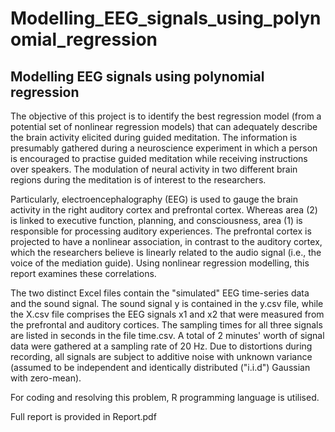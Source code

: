 # Modelling_EEG_signals_using_polynomial_regression
Modelling EEG signals using polynomial regression
----------------------------
The objective of this project is to identify the best regression model (from a potential set of nonlinear regression models) that can adequately describe the brain activity elicited during guided meditation. The information is presumably gathered during a neuroscience experiment in which a person is encouraged to practise guided meditation while receiving instructions over speakers. The modulation of neural activity in two different brain regions during the meditation is of interest to the researchers. 

Particularly, electroencephalography (EEG) is used to gauge the brain activity in the right auditory cortex and prefrontal cortex. Whereas area (2) is linked to executive function, planning, and consciousness, area (1) is responsible for processing auditory experiences. The prefrontal cortex is projected to have a nonlinear association, in contrast to the auditory cortex, which the researchers believe is linearly related to the audio signal (i.e., the voice of the mediation guide). Using nonlinear regression modelling, this report examines these correlations.

The two distinct Excel files contain the "simulated" EEG time-series data and the sound signal. The sound signal y is contained in the y.csv file, while the X.csv file comprises the EEG signals x1 and x2 that were measured from the prefrontal and auditory cortices. The sampling times for all three signals are listed in seconds in the file time.csv. A total of 2 minutes' worth of signal data were gathered at a sampling rate of 20 Hz. Due to distortions during recording, all signals are subject to additive noise with unknown variance (assumed to be independent and identically distributed ("i.i.d") Gaussian with zero-mean).

For coding and resolving this problem, R programming language is utilised.

Full report is provided in Report.pdf
